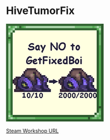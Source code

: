 # HiveTumorFix

![](https://github.com/rzc0d3r/HiveTumorFix/blob/main/icon_workshop.png)

[Steam Workshop URL](https://steamcommunity.com/sharedfiles/filedetails/?id=3431066935)
